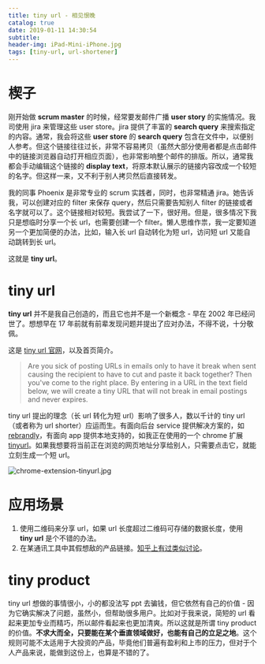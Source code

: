 ```yaml
---
title: tiny url - 相见恨晚
catalog: true
date: 2019-01-11 14:30:54
subtitle:
header-img: iPad-Mini-iPhone.jpg
tags: [tiny-url, url-shortener]
---
```


# 楔子
刚开始做 **scrum master** 的时候，经常要发邮件广播 **user story** 的实施情况。我司使用 jira 来管理这些 user store。jira 提供了丰富的 **search query** 来搜索指定的内容。通常，我会将这些 **user store** 的 **search query** 包含在文件中，以便别人参考。但这个链接往往过长，非常不容易拷贝（虽然大部分使用者都是点击邮件中的链接浏览器自动打开相应页面），也非常影响整个邮件的排版。所以，通常我都会手动编辑这个链接的 **display text**，将原本默认展示的链接内容改成一个较短的名字。但这样一来，又不利于别人拷贝然后直接转发。

我的同事 Phoenix 是非常专业的 scrum 实践者，同时，也非常精通 jira。她告诉我，可以创建对应的 filter 来保存 query，然后只需要告知别人 filter 的链接或者名字就可以了。这个链接相对较短。我尝试了一下，很好用。但是，很多情况下我只是想临时分享一个长 url，也需要创建一个 filter。懒人思维作祟，我一定要知道另一个更加简便的办法，比如，输入长 url 自动转化为短 url，访问短 url 又能自动跳转到长 url。

这就是 **tiny url**。

# tiny url
**tiny url** 并不是我自己创造的，而且它也并不是一个新概念 - 早在 2002 年已经问世了。想想早在 17 年前就有前辈发现问题并提出了应对办法，不得不说，十分敬佩。

这是 [tiny url 官网](https://tinyurl.com/)，以及首页简介。
> Are you sick of posting URLs in emails only to have it break when sent causing the recipient to have to cut and paste it back together? Then you've come to the right place. By entering in a URL in the text field below, we will create a tiny URL that will not break in email postings and never expires.

tiny url 提出的理念（长 url 转化为短 url）影响了很多人，数以千计的 tiny url（或者称为 url shorter）应运而生。有面向后台 service 提供解决方案的，如 [rebrandly](https://developers.rebrandly.com/)，有面向 app 提供本地支持的，如我正在使用的一个 chrome 扩展 [tinyurl](https://chrome.google.com/webstore/detail/tinyurl/lbadmllalinlpflkajgkkmjohckpnahm?hl=en)。如果我想要将当前正在浏览的网页地址分享给别人，只需要点击它，就能立刻生成一个短 url。

![chrome-extension-tinyurl.jpg](chrome-extension-tinyurl.jpg)

# 应用场景
1. 使用二维码来分享 url，如果 url 长度超过二维码可存储的数据长度，使用 **tiny url** 是个不错的办法。
2. 在某通讯工具中其假想敌的产品链接。[知乎上有过类似讨论](https://www.zhihu.com/question/37871221)。

# tiny product
tiny url 想做的事情很小，小的都没法写 ppt 去骗钱，但它依然有自己的价值 - 因为它确实解决了问题，虽然小，但帮助很多用户。比如对于我来说，简短的 url 看起来更加专业而精巧，所以邮件看起来也更加清爽。所以这就是所谓 tiny product 的价值。**不求大而全，只要能在某个垂直领域做好，也能有自己的立足之地**。这个规则可能不太适用于大投资的产品，毕竟他们普遍有盈利和上市的压力，但对于个人产品来说，能做到这份上，也算是不错的了。











